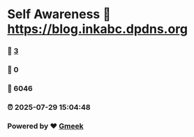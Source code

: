 # Self Awareness :link: https://blog.inkabc.dpdns.org 
### :page_facing_up: [3](https://blog.inkabc.dpdns.org/tag.html) 
### :speech_balloon: 0 
### :hibiscus: 6046 
### :alarm_clock: 2025-07-29 15:04:48 
### Powered by :heart: [Gmeek](https://github.com/Meekdai/Gmeek)
